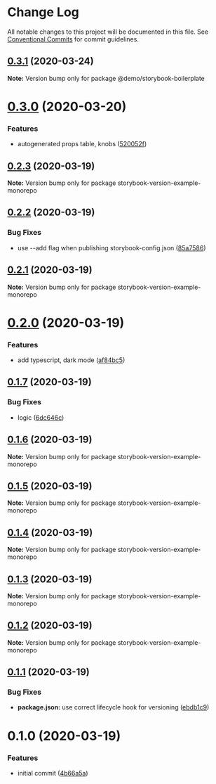 # Change Log

All notable changes to this project will be documented in this file.
See [Conventional Commits](https://conventionalcommits.org) for commit guidelines.

## [0.3.1](https://github.com/petermikitsh/storybook-boilerplate/compare/v0.3.0...v0.3.1) (2020-03-24)

**Note:** Version bump only for package @demo/storybook-boilerplate





# [0.3.0](https://github.com/petermikitsh/storybook-boilerplate/compare/v0.2.3...v0.3.0) (2020-03-20)


### Features

* autogenerated props table, knobs ([520052f](https://github.com/petermikitsh/storybook-boilerplate/commit/520052fd1426fda9e135af747fce84de0d211870))





## [0.2.3](https://github.com/petermikitsh/storybook-boilerplate/compare/v0.2.2...v0.2.3) (2020-03-19)

**Note:** Version bump only for package storybook-version-example-monorepo





## [0.2.2](https://github.com/petermikitsh/storybook-version-example/compare/v0.2.1...v0.2.2) (2020-03-19)


### Bug Fixes

* use --add flag when publishing storybook-config.json ([85a7586](https://github.com/petermikitsh/storybook-version-example/commit/85a758622a8ad8d4aa2bf6e22b423d51ac40cda2))





## [0.2.1](https://github.com/petermikitsh/storybook-version-example/compare/v0.2.0...v0.2.1) (2020-03-19)

**Note:** Version bump only for package storybook-version-example-monorepo





# [0.2.0](https://github.com/petermikitsh/storybook-version-example/compare/v0.1.7...v0.2.0) (2020-03-19)


### Features

* add typescript, dark mode ([af84bc5](https://github.com/petermikitsh/storybook-version-example/commit/af84bc5185eef46e7e9a52aba367557f247e3776))





## [0.1.7](https://github.com/petermikitsh/storybook-version-example/compare/v0.1.6...v0.1.7) (2020-03-19)


### Bug Fixes

* logic ([6dc646c](https://github.com/petermikitsh/storybook-version-example/commit/6dc646c9330f2d94b30ad7eed0a9c952d51d5bec))





## [0.1.6](https://github.com/petermikitsh/storybook-version-example/compare/v0.1.5...v0.1.6) (2020-03-19)

**Note:** Version bump only for package storybook-version-example-monorepo





## [0.1.5](https://github.com/petermikitsh/storybook-version-example/compare/v0.1.4...v0.1.5) (2020-03-19)

**Note:** Version bump only for package storybook-version-example-monorepo





## [0.1.4](https://github.com/petermikitsh/storybook-version-example/compare/v0.1.3...v0.1.4) (2020-03-19)

**Note:** Version bump only for package storybook-version-example-monorepo





## [0.1.3](https://github.com/petermikitsh/storybook-version-example/compare/v0.1.1...v0.1.3) (2020-03-19)

**Note:** Version bump only for package storybook-version-example-monorepo





## [0.1.2](https://github.com/petermikitsh/storybook-version-example/compare/v0.1.1...v0.1.2) (2020-03-19)

**Note:** Version bump only for package storybook-version-example-monorepo





## [0.1.1](https://github.com/petermikitsh/storybook-version-example/compare/v0.1.0...v0.1.1) (2020-03-19)


### Bug Fixes

* **package.json:** use correct lifecycle hook for versioning ([ebdb1c9](https://github.com/petermikitsh/storybook-version-example/commit/ebdb1c9c38c971ea714a42540234a3719634dd3d))





# 0.1.0 (2020-03-19)


### Features

* initial commit ([4b66a5a](https://github.com/petermikitsh/storybook-version-example/commit/4b66a5aec7147d31b625178d019f1317d6353e8e))
